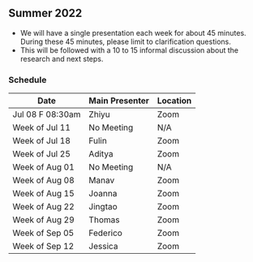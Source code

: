 ## Summer 2022

- We will have a single presentation each week for about 45 minutes. During these 45 minutes, please limit to clarification questions.
- This will be followed with a 10 to 15 informal discussion about the research and next steps. 

### Schedule

| Date                        | Main Presenter | Location |
|-----------------------------|----------------|----------|
| Jul 08 F 08:30am            | Zhiyu          | Zoom     |
| Week of Jul 11              | No Meeting     | N/A      |
| Week of Jul 18              | Fulin          | Zoom     |
| Week of Jul 25              | Aditya         | Zoom     |
| Week of Aug 01              | No Meeting     | N/A      |
| Week of Aug 08              | Manav          | Zoom     |
| Week of Aug 15              | Joanna         | Zoom     |
| Week of Aug 22              | Jingtao        | Zoom     |
| Week of Aug 29              | Thomas         | Zoom     |
| Week of Sep 05              | Federico       | Zoom     |
| Week of Sep 12              | Jessica        | Zoom     |

